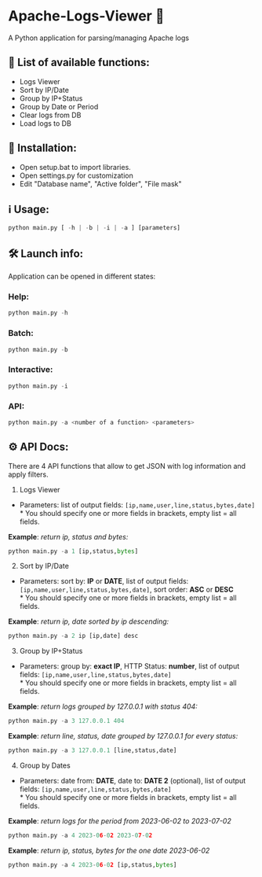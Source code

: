# Apache-Logs-Viewer 🔎
A Python application for parsing/managing Apache logs

## 💬 List of available functions:
- Logs Viewer
- Sort by IP/Date
- Group by IP+Status
- Group by Date or Period
- Clear logs from DB
- Load logs to DB

## 📝 Installation:
- Open setup.bat to import libraries.
- Open settings.py for customization
- Edit "Database name", "Active folder", "File mask"

## ℹ️ Usage:
``` Python
python main.py [ -h | -b | -i | -a ] [parameters]
```

## 🛠️ Launch info: 
Application can be opened in different states: 
</br>
### Help: </br>
``` Python
python main.py -h
```
### Batch: </br>
``` Python
python main.py -b
```
### Interactive: </br>
``` Python
python main.py -i
```
### API: </br>
``` Python
python main.py -a <number of a function> <parameters>
```
## ⚙️ API Docs:

There are 4 API functions that allow to get JSON with log information and apply filters.

1) Logs Viewer

- Parameters: list of output fields: `[ip,name,user,line,status,bytes,date]` </br>
\* You should specify one or more fields in brackets, empty list = all fields.

**Example**: *return ip, status and bytes:*
``` Python
python main.py -a 1 [ip,status,bytes]
```
2) Sort by IP/Date

- Parameters: sort by: **IP** or **DATE**, list of output fields: `[ip,name,user,line,status,bytes,date]`, sort order: **ASC** or **DESC** </br>
\* You should specify one or more fields in brackets, empty list = all fields.

**Example**: *return ip, date sorted by ip descending:*
``` Python
python main.py -a 2 ip [ip,date] desc
```
3) Group by IP+Status

- Parameters: group by: **exact IP**, HTTP Status: **number**, list of output fields: `[ip,name,user,line,status,bytes,date]` </br>
\* You should specify one or more fields in brackets, empty list = all fields.

**Example**: *return logs grouped by 127.0.0.1 with status 404:*
``` Python
python main.py -a 3 127.0.0.1 404
```
**Example**: *return line, status, date grouped by 127.0.0.1 for every status:*
``` Python
python main.py -a 3 127.0.0.1 [line,status,date]
```

4) Group by Dates
- Parameters: date from: **DATE**, date to: **DATE 2** (optional), list of output fields: `[ip,name,user,line,status,bytes,date]` </br>
\* You should specify one or more fields in brackets, empty list = all fields.

**Example**: *return logs for the period from 2023-06-02 to 2023-07-02*
``` Python
python main.py -a 4 2023-06-02 2023-07-02
```
**Example**: *return ip, status, bytes for the one date 2023-06-02*
``` Python
python main.py -a 4 2023-06-02 [ip,status,bytes]
```